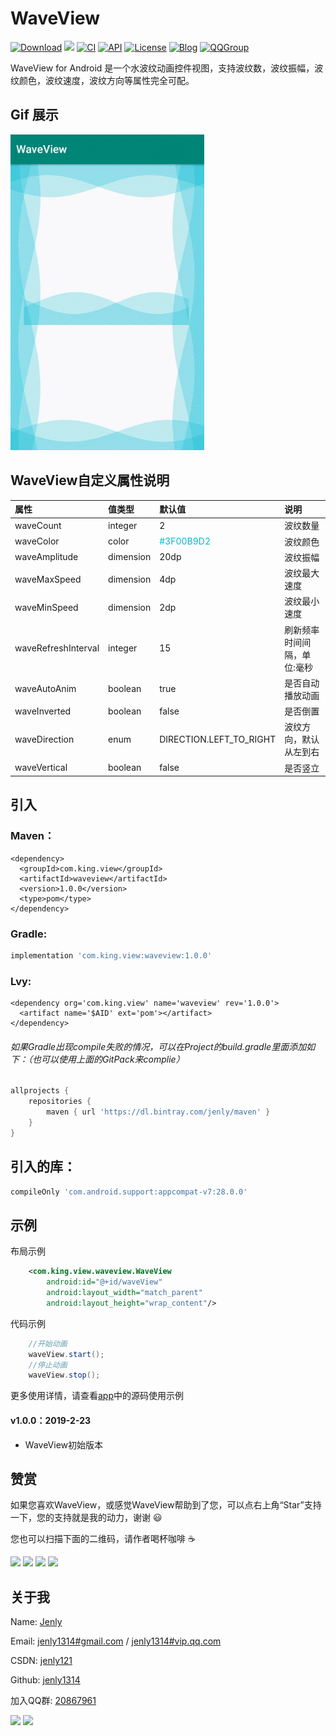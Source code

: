 # WaveView

[![Download](https://img.shields.io/badge/download-App-blue.svg)](https://raw.githubusercontent.com/jenly1314/WaveView/master/app/release/app-release.apk)
[![](https://jitpack.io/v/jenly1314/WaveView.svg)](https://jitpack.io/#jenly1314/WaveView)
[![CI](https://travis-ci.org/jenly1314/WaveView.svg?branch=master)](https://travis-ci.org/jenly1314/WaveView)
[![API](https://img.shields.io/badge/API-16%2B-blue.svg?style=flat)](https://android-arsenal.com/api?level=16)
[![License](https://img.shields.io/badge/license-MIT-blue.svg)](https://opensource.org/licenses/mit-license.php)
[![Blog](https://img.shields.io/badge/blog-Jenly-9933CC.svg)](http://blog.csdn.net/jenly121)
[![QQGroup](https://img.shields.io/badge/QQGroup-20867961-blue.svg)](http://shang.qq.com/wpa/qunwpa?idkey=8fcc6a2f88552ea44b1411582c94fd124f7bb3ec227e2a400dbbfaad3dc2f5ad)

WaveView for Android 是一个水波纹动画控件视图，支持波纹数，波纹振幅，波纹颜色，波纹速度，波纹方向等属性完全可配。

## Gif 展示
![Image](GIF.gif)


## WaveView自定义属性说明
| 属性 | 值类型 | 默认值 | 说明 |
| :------| :------ | :------ | :------ |
| waveCount | integer |2| 波纹数量 |
| waveColor | color |<font color=#00B9D2>#3F00B9D2</font>| 波纹颜色 |
| waveAmplitude | dimension | 20dp | 波纹振幅 |
| waveMaxSpeed | dimension | 4dp | 波纹最大速度 |
| waveMinSpeed | dimension | 2dp | 波纹最小速度 |
| waveRefreshInterval | integer | 15 | 刷新频率时间间隔，单位:毫秒 |
| waveAutoAnim | boolean | true | 是否自动播放动画 |
| waveInverted | boolean | false | 是否倒置 |
| waveDirection | enum | DIRECTION.LEFT_TO_RIGHT | 波纹方向，默认从左到右 |
| waveVertical | boolean | false | 是否竖立 |



## 引入

### Maven：
```maven
<dependency>
  <groupId>com.king.view</groupId>
  <artifactId>waveview</artifactId>
  <version>1.0.0</version>
  <type>pom</type>
</dependency>
```
### Gradle:
```gradle
implementation 'com.king.view:waveview:1.0.0'
```

### Lvy:
```lvy
<dependency org='com.king.view' name='waveview' rev='1.0.0'>
  <artifact name='$AID' ext='pom'></artifact>
</dependency>
```

###### 如果Gradle出现compile失败的情况，可以在Project的build.gradle里面添加如下：（也可以使用上面的GitPack来complie）
```gradle
allprojects {
    repositories {
        maven { url 'https://dl.bintray.com/jenly/maven' }
    }
}
```

## 引入的库：
```gradle
compileOnly 'com.android.support:appcompat-v7:28.0.0'
```

## 示例

布局示例
```Xml
    <com.king.view.waveview.WaveView
        android:id="@+id/waveView"
        android:layout_width="match_parent"
        android:layout_height="wrap_content"/>
```

代码示例
```Java
    //开始动画
    waveView.start();
    //停止动画
    waveView.stop();

```

更多使用详情，请查看[app](app)中的源码使用示例

#### v1.0.0：2019-2-23
*  WaveView初始版本

## 赞赏
如果您喜欢WaveView，或感觉WaveView帮助到了您，可以点右上角“Star”支持一下，您的支持就是我的动力，谢谢 :smiley:<p>
您也可以扫描下面的二维码，请作者喝杯咖啡 :coffee:
    <div>
        <img src="https://jenly1314.github.io/image/pay/wxpay.png" width="280" heght="350">
        <img src="https://jenly1314.github.io/image/pay/alipay.png" width="280" heght="350">
        <img src="https://jenly1314.github.io/image/pay/qqpay.png" width="280" heght="350">
        <img src="https://jenly1314.github.io/image/alipay_red_envelopes.jpg" width="233" heght="350">
    </div>

## 关于我
   Name: <a title="关于作者" href="https://about.me/jenly1314" target="_blank">Jenly</a>

   Email: <a title="欢迎邮件与我交流" href="mailto:jenly1314@gmail.com" target="_blank">jenly1314#gmail.com</a> / <a title="给我发邮件" href="mailto:jenly1314@vip.qq.com" target="_blank">jenly1314#vip.qq.com</a>

   CSDN: <a title="CSDN博客" href="http://blog.csdn.net/jenly121" target="_blank">jenly121</a>

   Github: <a title="Github开源项目" href="https://github.com/jenly1314" target="_blank">jenly1314</a>

   加入QQ群: <a title="点击加入QQ群" href="http://shang.qq.com/wpa/qunwpa?idkey=8fcc6a2f88552ea44b1411582c94fd124f7bb3ec227e2a400dbbfaad3dc2f5ad" target="_blank">20867961</a>
   <div>
       <img src="https://jenly1314.github.io/image/jenly666.png">
       <img src="https://jenly1314.github.io/image/qqgourp.png">
   </div>

